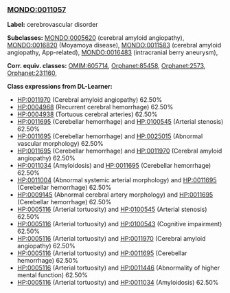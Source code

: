 
### [MONDO:0011057](http://purl.obolibrary.org/obo/MONDO_0011057)
**Label:** cerebrovascular disorder

**Subclasses:** [MONDO:0005620](http://purl.obolibrary.org/obo/MONDO_0005620) (cerebral amyloid angiopathy), [MONDO:0016820](http://purl.obolibrary.org/obo/MONDO_0016820) (Moyamoya disease), [MONDO:0011583](http://purl.obolibrary.org/obo/MONDO_0011583) (cerebral amyloid angiopathy, App-related), [MONDO:0016483](http://purl.obolibrary.org/obo/MONDO_0016483) (intracranial berry aneurysm), 

**Corr. equiv. classes:** [OMIM:605714](http://purl.obolibrary.org/obo/OMIM_605714), [Orphanet:85458](http://www.orpha.net/ORDO/Orphanet_85458), [Orphanet:2573](http://www.orpha.net/ORDO/Orphanet_2573), [Orphanet:231160](http://www.orpha.net/ORDO/Orphanet_231160), 

**Class expressions from DL-Learner:**

- [HP:0011970](http://purl.obolibrary.org/obo/HP_0011970) (Cerebral amyloid angiopathy) 62.50%
- [HP:0004968](http://purl.obolibrary.org/obo/HP_0004968) (Recurrent cerebral hemorrhage) 62.50%
- [HP:0004938](http://purl.obolibrary.org/obo/HP_0004938) (Tortuous cerebral arteries) 62.50%
- [HP:0011695](http://purl.obolibrary.org/obo/HP_0011695) (Cerebellar hemorrhage) and [HP:0100545](http://purl.obolibrary.org/obo/HP_0100545) (Arterial stenosis) 62.50%
- [HP:0011695](http://purl.obolibrary.org/obo/HP_0011695) (Cerebellar hemorrhage) and [HP:0025015](http://purl.obolibrary.org/obo/HP_0025015) (Abnormal vascular morphology) 62.50%
- [HP:0011695](http://purl.obolibrary.org/obo/HP_0011695) (Cerebellar hemorrhage) and [HP:0011970](http://purl.obolibrary.org/obo/HP_0011970) (Cerebral amyloid angiopathy) 62.50%
- [HP:0011034](http://purl.obolibrary.org/obo/HP_0011034) (Amyloidosis) and [HP:0011695](http://purl.obolibrary.org/obo/HP_0011695) (Cerebellar hemorrhage) 62.50%
- [HP:0011004](http://purl.obolibrary.org/obo/HP_0011004) (Abnormal systemic arterial morphology) and [HP:0011695](http://purl.obolibrary.org/obo/HP_0011695) (Cerebellar hemorrhage) 62.50%
- [HP:0009145](http://purl.obolibrary.org/obo/HP_0009145) (Abnormal cerebral artery morphology) and [HP:0011695](http://purl.obolibrary.org/obo/HP_0011695) (Cerebellar hemorrhage) 62.50%
- [HP:0005116](http://purl.obolibrary.org/obo/HP_0005116) (Arterial tortuosity) and [HP:0100545](http://purl.obolibrary.org/obo/HP_0100545) (Arterial stenosis) 62.50%
- [HP:0005116](http://purl.obolibrary.org/obo/HP_0005116) (Arterial tortuosity) and [HP:0100543](http://purl.obolibrary.org/obo/HP_0100543) (Cognitive impairment) 62.50%
- [HP:0005116](http://purl.obolibrary.org/obo/HP_0005116) (Arterial tortuosity) and [HP:0011970](http://purl.obolibrary.org/obo/HP_0011970) (Cerebral amyloid angiopathy) 62.50%
- [HP:0005116](http://purl.obolibrary.org/obo/HP_0005116) (Arterial tortuosity) and [HP:0011695](http://purl.obolibrary.org/obo/HP_0011695) (Cerebellar hemorrhage) 62.50%
- [HP:0005116](http://purl.obolibrary.org/obo/HP_0005116) (Arterial tortuosity) and [HP:0011446](http://purl.obolibrary.org/obo/HP_0011446) (Abnormality of higher mental function) 62.50%
- [HP:0005116](http://purl.obolibrary.org/obo/HP_0005116) (Arterial tortuosity) and [HP:0011034](http://purl.obolibrary.org/obo/HP_0011034) (Amyloidosis) 62.50%


